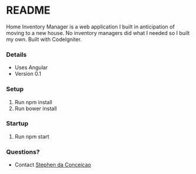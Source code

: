 # README #

Home Inventory Manager is a web application I built in anticipation of moving to a new house. No inventory managers did what I needed so I built my own. Built with CodeIgniter.

### Details ###

* Uses Angular
* Version 0.1


### Setup ###

1. Run npm install
2. Run bower install

### Startup ###
1. Run npm start

### Questions? ###

* Contact [Stephen da Conceicao](mailto:stephen@stephenandrewdesigns.com)